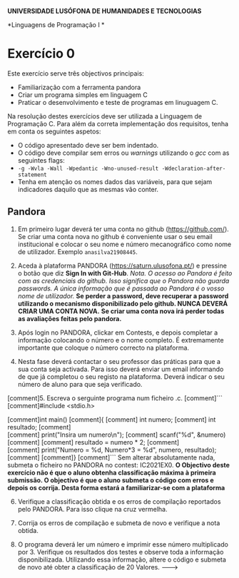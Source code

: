 **UNIVERSIDADE LUSÓFONA DE HUMANIDADES E TECNOLOGIAS**

*Linguagens de Programação I *

# Exercício 0

Este exercício serve três objectivos principais:
- Familiarização com a ferramenta pandora
- Criar um programa simples em linguagem C
- Praticar o desenvolvimento e teste de programas em linuguagem C.

Na resolução destes exercícios deve ser utilizada a Linguagem de Programação C. Para além da correta implementação dos requisitos, tenha em conta os seguintes aspetos:
- O código apresentado deve ser bem indentado. 
- O código deve compilar sem erros ou *warnings* utilizando o *gcc* com as seguintes flags:
- `-g -Wvla -Wall -Wpedantic -Wno-unused-result -Wdeclaration-after-statement`
- Tenha em atenção os nomes dados das variáveis, para que sejam indicadores daquilo que as mesmas vão conter.

## Pandora

1. Em primeiro lugar deverá ter uma conta no github (https://github.com/). Se criar uma conta nova no github é conveniente usar o seu email institucional e colocar o seu nome e número mecanográfico como nome de utilizador. Exemplo ```anasilva21908445```.
2.	Aceda à plataforma PANDORA (https://saturn.ulusofona.pt/) e pressine o botão que diz **Sign In with Git-Hub**.
    *Nota. O acesso ao Pandora é feito com as credenciais do github. Isso significa que o Pandora não guarda passwords. A única informação que é passada ao Pandora é o vosso nome de utilizador.*
**Se perder a password, deve recuperar a password utilizando o mecanismo disponibilizado pelo github. NUNCA DEVERÁ CRIAR UMA CONTA NOVA.**
**Se criar uma conta nova irá perder todas as avaliações feitas pelo pandora.**

3.	Após login no PANDORA, clickar em Contests, e depois completar a informação colocando o número e o nome completo. É extremamente importante que coloque o número correcto na plataforma.

4.	Nesta fase deverá contactar o seu professor das práticas para que a sua conta seja activada. Para isso deverá enviar um email informando de que já completou o seu registo na plataforma. Deverá indicar o seu número de aluno para que seja verificado.




[comment]5.	Escreva o serguinte programa num ficheiro .c.
[comment]```
[comment]#include <stdio.h>

[comment]int main() 
[comment]{
[comment]	int numero;
[comment]	int resultado;
[comment]	
[comment]	print("Insira um numero\n");
[comment]	scanf("%d", &numero)
[comment]
[comment]	resultado = numero * 2;
[comment]    
[comment]	print("Numero = %d, Numero*3 = %d\", numero, resultado);
[comment]
[comment]}
[comment]```
Sem alterar absolutamente nada, submeta o ficheiro no PANDORA no contest: IC2021EX0. **O Objectivo deste exercício não é que o aluno obtenha classificação máxima à primeira submissão. O objectivo é que o aluno submeta o código com erros e depois os corrija. Desta forma estará a familiarizar-se com a plataforma**

6.	Verifique a classificação obtida e os erros de compilação reportados pelo PANDORA. Para isso clique na cruz vermelha.

7.	Corrija os erros de compilação e submeta de novo e verifique a nota obtida.

8.	O programa deverá ler um número e imprimir esse número multiplicado por 3. Verifique os resultados dos testes e observe toda a informação disponibilizada. Utilizando essa informação, altere o código e submeta de novo até obter a classificação de 20 Valores.
--->
